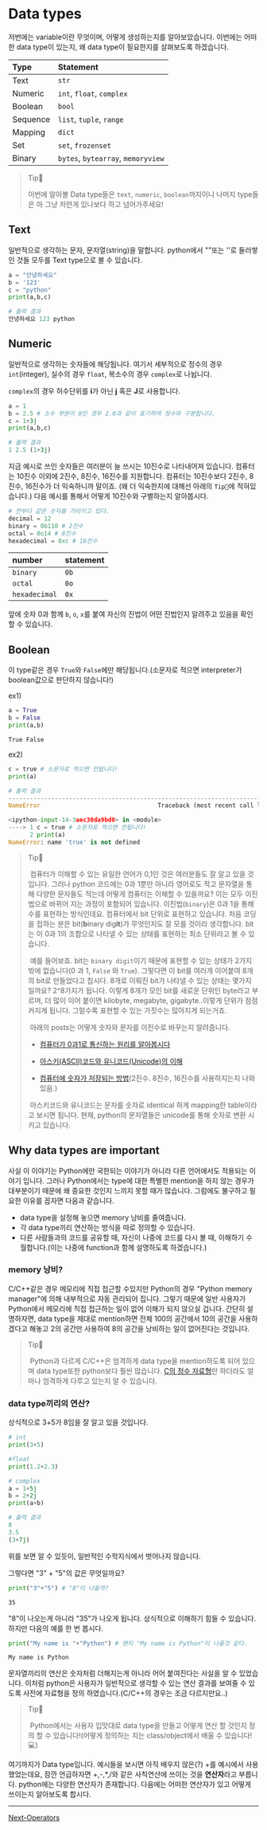 # Data types
저번에는 variable이란 무엇이며, 어떻게 생성하는지를 알아보았습니다. 이번에는 어떠한 data type이 있는지, 왜 data type이 필요한지를 살펴보도록 하겠습니다.

| Type       | Statement                            |
| :-------   | :---------------------------------   |
| Text       | `str`                                |
| Numeric    | `int`, `float`, `complex`            |
| Boolean    | `bool`                               |
| Sequence   | `list`, `tuple`, `range`             |
| Mapping    | `dict`                               |
| Set        | `set`, `frozenset`                   |
| Binary     | `bytes`, `bytearray`, `memoryview`   |

> Tip👀
>
> 이번에 알아볼 Data type들은 `text`, `numeric`, `boolean`까지이니 나머지 type들은 아 그냥 저런게 있나보다 하고 넘어가주세요!

## Text
일반적으로 생각하는 문자, 문자열(string)을 말합니다. python에서 ""또는 ''로 둘러쌓인 것들 모두를 Text type으로 볼 수 있습니다.


```python
a = "안녕하세요"
b = '123'
c = "python"
print(a,b,c)
```

```python
# 출력 결과
안녕하세요 123 python
```


## Numeric
일반적으로 생각하는 숫자들에 해당됩니다. 여기서 세부적으로 정수의 경우 `int`(integer), 실수의 경우 `float`, 복소수의 경우 `complex`로 나뉩니다.

`complex`의 경우 허수단위를 **i**가 아닌 **j** 혹은 **J**로 사용합니다.


```python
a = 1
b = 2.5 # 소수 부분이 0인 경우 2.0과 같이 표기하여 정수와 구분합니다.
c = 1+3j
print(a,b,c)
```

```python
# 출력 결과
1 2.5 (1+3j)
```


지금 예시로 쓰인 숫자들은 여러분이 늘 쓰시는 10진수로 나타내어져 있습니다. 컴퓨터는 10진수 이외에 2진수, 8진수, 16진수를 지원합니다. 컴퓨터는 10진수보다 2진수, 8진수, 16진수가 더 익숙하니까 말이죠. (왜 더 익숙한지에 대해선 아래의 `Tip👀`에 적혀있습니다.) 다음 예시를 통해서 어떻게 10진수와 구별하는지 알아봅시다.


```python
# 전부다 같은 숫자를 가리키고 있다.
decimal = 12
binary = 0b110 # 2진수
octal = 0o14 # 8진수 
hexadecimal = 0xc # 16진수
```

| number        | statement |
| :------------ | :-------- |
| `binary`      | ```0b```  |
| `octal`       | ```0o```  |
| `hexadecimal` | ```0x```  |

앞에 숫자 0과 함께 `b`, `o`, `x`를 붙여 자신의 진법이 어떤 진법인지 알려주고 있음을 확인할 수 있습니다.

## Boolean
이 type같은 경우 `True`와 `False`에만 해당됩니다.(소문자로 적으면 interpreter가 boolean값으로 판단하지 않습니다!)

ex1)


```python
a = True
b = False
print(a,b)
```

    True False

ex2)

```python
c = true # 소문자로 적으면 안됩니다!
print(a)
```


```python
# 출력 결과
---------------------------------------------------------------------------
NameError                                 Traceback (most recent call last)

<ipython-input-14-3aec30da9bd0> in <module>
----> 1 c = true # 소문자로 적으면 안됩니다!
      2 print(a)
NameError: name 'true' is not defined
```


> Tip👀
>
>  ​	컴퓨터가 이해할 수 있는 유일한 언어가 0,1인 것은 여러분들도 잘 알고 있을 것입니다. 그러나 python 코드에는 0과 1뿐만 아니라 영어로도 적고 문자열을 통해 다양한 문자들도 적는데 어떻게 컴퓨터는 이해할 수 있을까요? 이는 모두 이진법으로 바뀌어 지는 과정이 포함되어 있습니다.
>  ​	이진법(`binary`)은 0과 1을 통해 수를 표현하는 방식인데요. 컴퓨터에서 bit 단위로 표현하고 있습니다. 처음 코딩을 접하는 분은 bit(**b**inary dig**it**)가 무엇인지도 잘 모를 것이라 생각합니다. bit는 이 0과 1의 조합으로 나타낼 수 있는 상태를 표현하는 최소 단위라고 볼 수 있습니다.
>
>  ​	예를 들어보죠. bit는 `binary digit`이기 때문에 표현할 수 있는 상태가 2가지 밖에 없습니다(0 과 1, `False` 와 `True`). 그렇다면 이 bit를 여러개 이어붙여 8개의 bit로 만들었다고 칩시다. 8개로 이뤄진 bit가 나타낼 수 있는 상태는 몇가지 일까요? 2^8가지가 됩니다. 이렇게 8개가 모인 bit를 새로운 단위인 byte라고 부르며, 더 많이 이어 붙이면 kilobyte, megabyte, gigabyte..이렇게 단위가 점점 커지게 됩니다. 그럴수록 표현할 수 있는 가짓수는 많아지게 되는거죠.
>
>  ​	아래의 posts는 어떻게 숫자와 문자를 이진수로 바꾸는지 알려줍니다.
>
> - [컴퓨터가 0과1로 통신하는 원리를 알아봅시다](https://post.naver.com/viewer/postView.nhn?volumeNo=10059808&memberNo=29381200)
>
> - [아스키(ASCII)코드와 유니코드(Unicode)의 이해](https://whatisthenext.tistory.com/103)
>
> - [컴퓨터에 숫자가 저장되는 방법](https://github.com/paxbun/c-cpp-tutorial/tree/master/2-structure-of-computers#%EC%BB%B4%ED%93%A8%ED%84%B0%EC%97%90-%EC%88%AB%EC%9E%90%EA%B0%80-%EC%A0%80%EC%9E%A5%EB%90%98%EB%8A%94-%EB%B0%A9%EB%B2%95)(2진수. 8진수, 16진수를 사용하지는지 나와있음.)
> 
> ​    아스키코드와 유니코드는 문자를 숫자로 identical 하게 mapping한 table이라고 보시면 됩니다. 현재, python의 문자열들은 unicode를 통해 숫자로 변환 시키고 있습니다.

## Why data types are important
사실 이 이야기는 Python에만 국한되는 이야기가 아니라 다른 언어에서도 적용되는 이야기 입니다. 그러나 Python에서는 type에 대한 특별한 mention을 하지 않는 경우가 대부분이기 때문에 왜 중요한 것인지 느끼지 못할 때가 많습니다. 그럼에도 불구하고 필요한 이유를 꼽자면 다음과 같습니다.

- data type을 설정해 놓으면 memory 낭비를 줄여줍니다.
- 각 data type끼리 연산하는 방식을 따로 정의할 수 있습니다.
- 다른 사람들과의 코드를 공유할 때, 자신이 나중에 코드를 다시 볼 때, 이해하기 수월합니다.(이는 나중에 function과 함께 설명하도록 하겠습니다.)

### memory 낭비?
C/C++같은 경우 메모리에 직접 접근할 수있지만 Python의 경우 "Python memory manager"에 의해 내부적으로 자동 관리되어 집니다. 그렇기 때문에 일반 사용자가 Python에서 메모리에 직접 접근하는 일이 없어 이해가 되지 않으실 겁니다. 간단히 설명하자면, data type을 제대로 mention하면 전체 100의 공간에서 10의 공간을 사용하겠다고 해놓고 2의 공간만 사용하여 8의 공간을 낭비하는 일이 없어진다는 것입니다.

>Tip👀 
>
>​    Python과 다르게 C/C++은 엄격하게 data type을 mention하도록 되어 있으며 data type또한 python보다 훨씬 많습니다. [C의 정수 자료형](https://github.com/paxbun/c-cpp-tutorial/tree/master/4-types-and-variables#c%EC%9D%98-%EC%A0%95%EC%88%98-%EC%9E%90%EB%A3%8C%ED%98%95)만 하더라도 얼마나 엄격하게 다루고 있는지 알 수 있습니다.

### data type끼리의 연산?
상식적으로 3+5가 8임을 잘 알고 있을 것입니다.


```python
# int
print(3+5)

#float
print(1.2+2.3)

# complex
a = 1+5j
b = 2+2j
print(a+b) 
```

```python
# 출력 결과
8
3.5
(3+7j)
```


위를 보면 알 수 있듯이, 일반적인 수학지식에서 벗어나지 않습니다.

그렇다면 "3" + "5"의 값은 무엇일까요?


```python
print("3"+"5") # "8"이 나올까?
```

    35


"8"이 나오는게 아니라 "35"가 나오게 됩니다. 상식적으로 이해하기 힘들 수 있습니다. 하지만 다음의 예를 한 번 봅시다. 


```python
print("My name is "+"Python") # 왠지 "My name is Python"이 나올것 같다.
```

    My name is Python


문자열끼리의 연산은 숫자처럼 더해지는게 아니라 어어 붙여진다는 사실을 알 수 있었습니다. 이처럼 python은 사용자가 일반적으로 생각할 수 있는 연산 결과를 보여줄 수 있도록 사전에 자료형을 정의 하였습니다.(C/C++의 경우는 조금 다르지만요..)

> Tip👀 
>
>  ​    Python에서는 사용자 입맛대로 data type을 만들고 어떻게 연산 할 것인지 정의 할 수 있습니다!(어떻게 정의하는 지는 class/object에서 배울 수 있습니다!💻)

여기까지가 Data type입니다. 예시들을 보시면 아직 배우지 않은(?) +를 예시에서 사용했었는데요, 잠깐 언급하자면 +,-,\*,/와 같은 사칙연산에 쓰이는 것을 **연산자**라고 부릅니다. python에는 다양한 연산자가 존재합니다. 다음에는 어떠한 연산자가 있고 어떻게 쓰이는지 알아보도록 합시다.

---

[Next-Operators](./Operators.md)